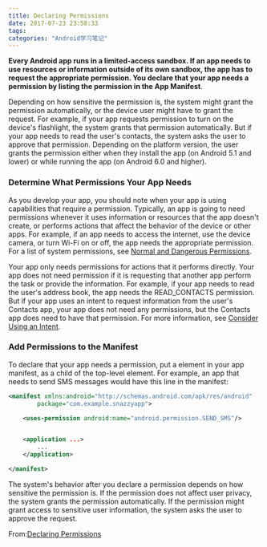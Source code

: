 ```yaml
---
title: Declaring Permissions
date: 2017-07-23 23:58:33
tags:
categories: "Android学习笔记"
---
```


**Every Android app runs in a limited-access sandbox. If an app needs to use resources or information outside of its own sandbox, the app has to request the appropriate permission. You declare that your app needs a permission by listing the permission in the App Manifest**.

Depending on how sensitive the permission is, the system might grant the permission automatically, or the device user might have to grant the request. For example, if your app requests permission to turn on the device's flashlight, the system grants that permission automatically. But if your app needs to read the user's contacts, the system asks the user to approve that permission. Depending on the platform version, the user grants the permission either when they install the app (on Android 5.1 and lower) or while running the app (on Android 6.0 and higher).

<!--more-->

### Determine What Permissions Your App Needs

As you develop your app, you should note when your app is using capabilities that require a permission. Typically, an app is going to need permissions whenever it uses information or resources that the app doesn't create, or performs actions that affect the behavior of the device or other apps. For example, if an app needs to access the internet, use the device camera, or turn Wi-Fi on or off, the app needs the appropriate permission. For a list of system permissions, see [Normal and Dangerous Permissions](https://developer.android.com/guide/topics/permissions/requesting.html#normal-dangerous).

Your app only needs permissions for actions that it performs directly. Your app does not need permission if it is requesting that another app perform the task or provide the information. For example, if your app needs to read the user's address book, the app needs the READ_CONTACTS permission. But if your app uses an intent to request information from the user's Contacts app, your app does not need any permissions, but the Contacts app does need to have that permission. For more information, see [Consider Using an Intent](https://developer.android.com/training/permissions/usage-notes.html#perms-vs-intents).

### Add Permissions to the Manifest

To declare that your app needs a permission, put a _<uses-permission>_ element in your app manifest, as a child of the top-level _<manifest>_ element. For example, an app that needs to send SMS messages would have this line in the manifest:

```xml
<manifest xmlns:android="http://schemas.android.com/apk/res/android"
        package="com.example.snazzyapp">

    <uses-permission android:name="android.permission.SEND_SMS"/>


    <application ...>
        ...
    </application>

</manifest>
```

The system's behavior after you declare a permission depends on how sensitive the permission is. If the permission does not affect user privacy, the system grants the permission automatically. If the permission might grant access to sensitive user information, the system asks the user to approve the request.


From:[Declaring Permissions](https://developer.android.com/training/permissions/declaring.html)
